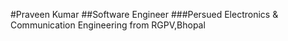 #Praveen Kumar
##Software Engineer 
###Persued Electronics & Communication Engineering from RGPV,Bhopal
